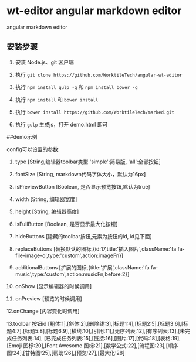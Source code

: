 wt-editor angular markdown editor
=================

angular markdown editor


## 安装步骤

1. 安装 Node.js、git 客户端

1. 执行 `git clone https://github.com/WorktileTech/angular-wt-editor`

1. 执行 `npm install gulp -g` 和 `npm install bower -g`

1. 执行 `npm install` 和 `bower install`

1. 执行 `bower install https://github.com/WorktileTech/marked.git`

1. 执行 `gulp` 生成js，打开 demo.html 即可

##demo示例


<wt-editor ng-model="content" config="{}"></wt-editor>

config可以设置的参数:

1. type [String,编辑器toolbar类型 'simple':简易版, 'all':全部按钮]

2. fontSize [String, markdown代码字体大小，默认为16px]

3. isPreviewButton [Boolean, 是否显示预览按钮,默认为true]

4. width [String, 编辑器宽度]

5. height [String, 编辑器高度]

6. isFullButton [Boolean, 是否显示最大化按钮]

7. hideButtons [隐藏的toolbar按钮,元素为按钮的id, id见下面]

8. replaceButtons [替换默认的图标,{id:17,title:'插入图片',className:'fa fa-file-image-o',type:'custom',action:imageFn}]

9. additionalButtons [扩展的图标,{title:'扩展',className:'fa fa-music',type:'custom',action:musicFn,before:2}]

10. onShow [显示编辑器的时候调用]

11. onPreview [预览的时候调用]

12.onChange [内容变化时调用]

13.toolbar 按钮id [粗体:1],[斜体:2],[删除线:3],[标题1:4],[标题2:5],[标题3:6],[标题4:7],[标题5:8],[标题6:9],[横线:10],[引用:11],[无序列表:12],[有序列表:13],[未完成任务列表:14],
   [已完成任务列表:15],[链接:16],[图片:17],[代码:18],[表格:19],[Emoji 图标:20],[Font Awesome 图标:21],[数学公式:22],[流程图:23],[顺序图:24],[甘特图:25],[帮助:26],[预览:27],[最大化:28]
